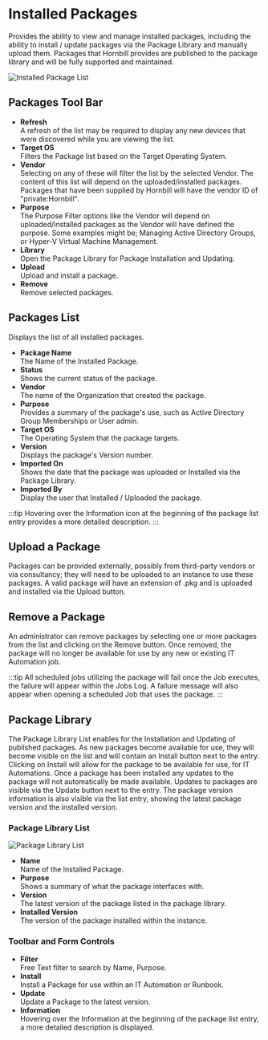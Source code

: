 # Installed Packages
Provides the ability to view and manage installed packages, including the ability to install / update packages via the Package Library and manually upload them. Packages that Hornbill provides are published to the package library and will be fully supported and maintained.

![Installed Package List](/_books/itom-user-guide/package-management/images/installed-package-list.png)

## Packages Tool Bar
* **Refresh**<br>A refresh of the list may be required to display any new devices that were discovered while you are viewing the list.
* **Target OS**<br>Filters the Package list based on the Target Operating System.
* **Vendor**<br>Selecting on any of these will filter the list by the selected Vendor. The content of this list will depend on the uploaded/installed packages. Packages that have been supplied by Hornbill will have the vendor ID of "private:Hornbill".
* **Purpose**<br>The Purpose Filter options like the Vendor will depend on uploaded/installed packages as the Vendor will have defined the purpose. Some examples might be; Managing Active Directory Groups, or Hyper-V Virtual Machine Management.
* **Library**<br>Open the Package Library for Package Installation and Updating.
* **Upload**<br>Upload and install a package.
* **Remove**<br>Remove selected packages.

## Packages List
Displays the list of all installed packages.

* **Package Name**<br>The Name of the Installed Package.
* **Status**<br>Shows the current status of the package.
* **Vendor**<br>The name of the Organization that created the package.
* **Purpose**<br>Provides a summary of the package's use, such as Active Directory Group Memberships or User admin.
* **Target OS**<br>The Operating System that the package targets.
* **Version**<br>Displays the package's Version number.
* **Imported On**<br>Shows the date that the package was uploaded or Installed via the Package Library.
* **Imported By**<br>Display the user that Installed / Uploaded the package.

:::tip
Hovering over the Information icon at the beginning of the package list entry provides a more detailed description.
:::

## Upload a Package
Packages can be provided externally, possibly from third-party vendors or via consultancy; they will need to be uploaded to an instance to use these packages. A valid package will have an extension of .pkg and is uploaded and installed via the Upload button.

## Remove a Package
An administrator can remove packages by selecting one or more packages from the list and clicking on the Remove button. Once removed, the package will no longer be available for use by any new or existing IT Automation job.

:::tip
All scheduled jobs utilizing the package will fail once the Job executes, the failure will appear within the Jobs Log. A failure message will also appear when opening a scheduled Job that uses the package.
:::

## Package Library
The Package Library List enables for the Installation and Updating of published packages. As new packages become available for use, they will become visible on the list and will contain an Install button next to the entry. Clicking on Install will allow for the package to be available for use, for IT Automations. Once a package has been installed any updates to the package will not automatically be made available. Updates to packages are visible via the Update button next to the entry. The package version information is also visible via the list entry, showing the latest package version and the installed version.

### Package Library List

![Package Library List](/_books/itom-user-guide/package-management/images/package-library.png)

* **Name**<br>Name of the Installed Package.
* **Purpose**<br>Shows a summary of what the package interfaces with.
* **Version**<br>The latest version of the package listed in the package library.
* **Installed Version**<br>The version of the package installed within the instance.

### Toolbar and Form Controls
* **Filter**<br>Free Text filter to search by Name, Purpose.
* **Install**<br>Install a Package for use within an IT Automation or Runbook.
* **Update**<br>Update a Package to the latest version.
* **Information**<br>Hovering over the Information at the beginning of the package list entry, a more detailed description is displayed.